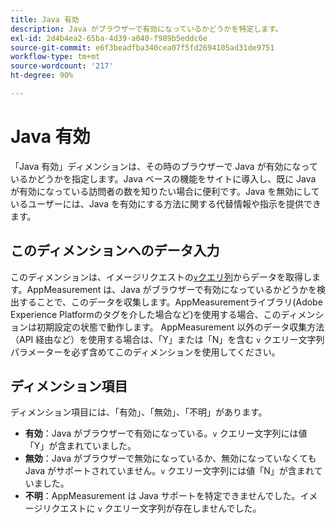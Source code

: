 ```yaml
---
title: Java 有効
description: Java がブラウザーで有効になっているかどうかを特定します。
exl-id: 2d4b4ea2-65ba-4d39-a040-f989b5eddc6e
source-git-commit: e6f3beadfba340cea07f5fd2694105ad31de9751
workflow-type: tm+mt
source-wordcount: '217'
ht-degree: 90%

---
```


# Java 有効

「Java 有効」ディメンションは、その時のブラウザーで Java が有効になっているかどうかを指定します。Java ベースの機能をサイトに導入し、既に Java が有効になっている訪問者の数を知りたい場合に便利です。Java を無効にしているユーザーには、Java を有効にする方法に関する代替情報や指示を提供できます。

## このディメンションへのデータ入力

このディメンションは、イメージリクエストの[`v`クエリ列](/help/implement/validate/query-parameters.md)からデータを取得します。AppMeasurement は、Java がブラウザーで有効になっているかどうかを検出することで、このデータを収集します。AppMeasurementライブラリ(Adobe Experience Platformのタグを介した場合など)を使用する場合、このディメンションは初期設定の状態で動作します。 AppMeasurement 以外のデータ収集方法（API 経由など）を使用する場合は、「Y」または「N」を含む `v` クエリー文字列パラメーターを必ず含めてこのディメンションを使用してください。

## ディメンション項目

ディメンション項目には、「有効」、「無効」、「不明」があります。

* **有効**：Java がブラウザーで有効になっている。`v` クエリー文字列には値「Y」が含まれていました。 
* **無効**：Java がブラウザーで無効になっているか、無効になっていなくても Java がサポートされていません。`v` クエリー文字列には値「N」が含まれていました。 
* **不明**：AppMeasurement は Java サポートを特定できませんでした。イメージリクエストに `v` クエリー文字列が存在しませんでした。
